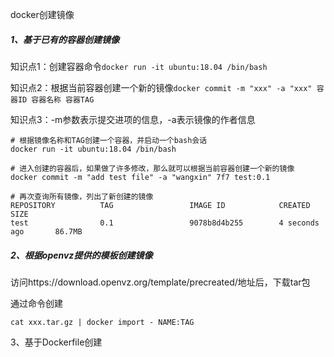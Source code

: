 docker创建镜像

##### 1、基于已有的容器创建镜像

知识点1：创建容器命令`docker run -it ubuntu:18.04 /bin/bash`

知识点2：根据当前容器创建一个新的镜像`docker commit -m "xxx" -a "xxx" 容器ID 容器名称 容器TAG`

知识点3：-m参数表示提交进项的信息，-a表示镜像的作者信息

```shell
# 根据镜像名称和TAG创建一个容器，并启动一个bash会话
docker run -it ubuntu:18.04 /bin/bash

# 进入创建的容器后，如果做了许多修改，那么就可以根据当前容器创建一个新的镜像
docker commit -m "add test file" -a "wangxin" 7f7 test:0.1

# 再次查询所有镜像，列出了新创建的镜像
REPOSITORY          TAG                 IMAGE ID            CREATED             SIZE
test                0.1                 9078b8d4b255        4 seconds ago       86.7MB
```



##### 2、根据openvz提供的模板创建镜像

访问https://download.openvz.org/template/precreated/地址后，下载tar包

通过命令创建

```shell
cat xxx.tar.gz | docker import - NAME:TAG
```



3、基于Dockerfile创建